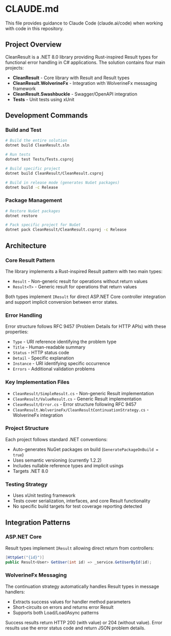 # CLAUDE.md

This file provides guidance to Claude Code (claude.ai/code) when working with code in this repository.

## Project Overview

CleanResult is a .NET 8.0 library providing Rust-inspired Result types for functional error handling in C# applications. The solution contains four main projects:

- **CleanResult** - Core library with Result<T> and Result types
- **CleanResult.WolverineFx** - Integration with WolverineFx messaging framework  
- **CleanResult.Swashbuckle** - Swagger/OpenAPI integration
- **Tests** - Unit tests using xUnit

## Development Commands

### Build and Test
```bash
# Build the entire solution
dotnet build CleanResult.sln

# Run tests
dotnet test Tests/Tests.csproj

# Build specific project
dotnet build CleanResult/CleanResult.csproj

# Build in release mode (generates NuGet packages)
dotnet build -c Release
```

### Package Management
```bash
# Restore NuGet packages
dotnet restore

# Pack specific project for NuGet
dotnet pack CleanResult/CleanResult.csproj -c Release
```

## Architecture

### Core Result Pattern
The library implements a Rust-inspired Result pattern with two main types:
- `Result` - Non-generic result for operations without return values
- `Result<T>` - Generic result for operations that return values

Both types implement `IResult` for direct ASP.NET Core controller integration and support implicit conversion between error states.

### Error Handling
Error structure follows RFC 9457 (Problem Details for HTTP APIs) with these properties:
- `Type` - URI reference identifying the problem type
- `Title` - Human-readable summary
- `Status` - HTTP status code  
- `Detail` - Specific explanation
- `Instance` - URI identifying specific occurrence
- `Errors` - Additional validation problems

### Key Implementation Files
- `CleanResult/SimpleResult.cs` - Non-generic Result implementation
- `CleanResult/ValueResult.cs` - Generic Result<T> implementation  
- `CleanResult/Error.cs` - Error structure following RFC 9457
- `CleanResult.WolverineFx/CleanResultContinuationStrategy.cs` - WolverineFx integration

### Project Structure
Each project follows standard .NET conventions:
- Auto-generates NuGet packages on build (`GeneratePackageOnBuild = true`)
- Uses semantic versioning (currently 1.2.2)
- Includes nullable reference types and implicit usings
- Targets .NET 8.0

### Testing Strategy
- Uses xUnit testing framework
- Tests cover serialization, interfaces, and core Result functionality
- No specific build targets for test coverage reporting detected

## Integration Patterns

### ASP.NET Core
Result types implement `IResult` allowing direct return from controllers:
```csharp
[HttpGet("{id}")]
public Result<User> GetUser(int id) => _service.GetUserById(id);
```

### WolverineFx Messaging
The continuation strategy automatically handles Result types in message handlers:
- Extracts success values for handler method parameters
- Short-circuits on errors and returns error Result
- Supports both Load/LoadAsync patterns

Success results return HTTP 200 (with value) or 204 (without value). Error results use the error status code and return JSON problem details.